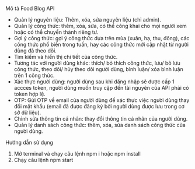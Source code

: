 Mô tả Food Blog API
- Quản lý nguyên liệu: Thêm, xóa, sửa nguyên liệu (chỉ admin).
- Quản lý công thức: thêm, xóa, sửa, có thể công khai cho mọi người xem hoặc có thể chuyển thành riêng tư.
- Gợi ý công thức: gợi ý công thức dựa trên mùa (xuân, hạ, thu, đông), các công thức phổ biến trong tuần, hay các công thức mới cập nhật từ người dùng đã theo dõi.
- Tìm kiếm và hiển thị chi tiết của công thức.
- Tương tác với người dùng khác: thích/ bỏ thích công thức, lưu/ bỏ lưu công thức, theo dõi/ hủy theo dõi người dùng, bình luận/ xóa bình luận trên 1 công thức.
- Xác thực người dùng: người dùng sau khi đăng nhập sẽ được cấp 1 accces token, người dùng muốn truy cập đến tài nguyên của API phải có token hợp lệ.
- OTP: Gửi OTP về email của người dùng để xác thực việc người dùng thay đổi mật khẩu (email đã được đăng ký bởi người dùng được lưu trong cơ sở dữ liệu).
- Chỉnh sửa thông tin cá nhân: thay đổi thông tin cá nhân của người dùng.
- Quản lý danh sách công thức: thêm, xóa, sửa danh sách công thức của người dùng.

Hướng dẫn sử dụng 
1. Mở terminal và chạy câu lệnh npm i hoặc npm install
2. Chạy câu lệnh npm start

